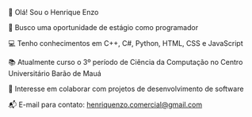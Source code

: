 👋 Olá! Sou o Henrique Enzo

🎯 Busco uma oportunidade de estágio como programador

💻 Tenho conhecimentos em C++, C#, Python, HTML, CSS e JavaScript

📚 Atualmente curso o 3º período de Ciência da Computação no Centro Universitário Barão de Mauá

🤝 Interesse em colaborar com projetos de desenvolvimento de software

📬 E-mail para contato: henriquenzo.comercial@gmail.com

<!---
Henrique-Enzo/Henrique-Enzo is a ✨ special ✨ repository because its `README.md` (this file) appears on your GitHub profile.
You can click the Preview link to take a look at your changes.
--->
